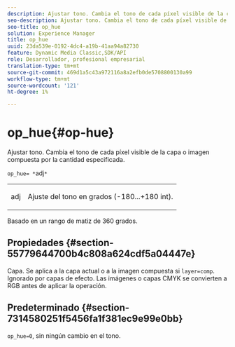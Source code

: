 ```yaml
---
description: Ajustar tono. Cambia el tono de cada píxel visible de la capa o imagen compuesta por la cantidad especificada.
seo-description: Ajustar tono. Cambia el tono de cada píxel visible de la capa o imagen compuesta por la cantidad especificada.
seo-title: op_hue
solution: Experience Manager
title: op_hue
uuid: 23da539e-0192-4dc4-a19b-41aa94a82730
feature: Dynamic Media Classic,SDK/API
role: Desarrollador, profesional empresarial
translation-type: tm+mt
source-git-commit: 469d1a5c43a972116a8a2efb0de5708800130a99
workflow-type: tm+mt
source-wordcount: '121'
ht-degree: 1%

---
```



# op_hue{#op-hue}

Ajustar tono. Cambia el tono de cada píxel visible de la capa o imagen compuesta por la cantidad especificada.

`op_hue= *`adj`*`

<table id="simpletable_7DC7ABA384664BDDAA65B8DEEF7859A8"> 
 <tr class="strow"> 
  <td class="stentry"> <p><span class="varname"> adj</span> </p> </td> 
  <td class="stentry"> <p>Ajuste del tono en grados (-180...+180 int). </p></td> 
 </tr> 
</table>

Basado en un rango de matiz de 360 grados.

## Propiedades {#section-55779644700b4c808a624cdf5a04447e}

Capa. Se aplica a la capa actual o a la imagen compuesta si `layer=comp`. Ignorado por capas de efecto. Las imágenes o capas CMYK se convierten a RGB antes de aplicar la operación.

## Predeterminado {#section-7314580251f5456fa1f381ec9e99e0bb}

`op_hue=0`, sin ningún cambio en el tono.
